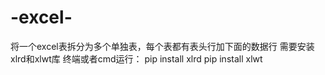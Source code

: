 # -excel-
将一个excel表拆分为多个单独表，每个表都有表头行加下面的数据行
需要安装xlrd和xlwt库
终端或者cmd运行：
pip install xlrd
pip install xlwt
